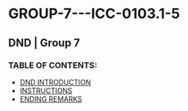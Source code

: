 # GROUP-7---ICC-0103.1-5
## DND | Group 7

### TABLE OF CONTENTS:
* [DND INTRODUCTION](#DND-INTRODUCTION)
* [INSTRUCTIONS](#INSTRUCTIONS)
* [ENDING REMARKS](#ENDING-REMARKS)

